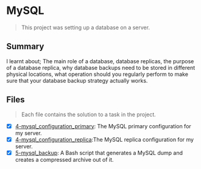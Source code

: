 # MySQL

> This project was setting up a database on a server.

## Summary

I learnt about; The main role of a database, database replicas, the purpose of a database replica, why database backups need to be stored in different physical locations, what operation should you regularly perform to make sure that your database backup strategy actually works.

## Files

> Each file contains the solution to a task in the project.

- [x] [4-mysql_configuration_primary](https://github.com/Ebube-Ochemba/alx-system_engineering-devops/blob/master/0x14-mysql/4-mysql_configuration_primary): The MySQL primary configuration for my server.
- [x] [4-mysql_configuration_replica](https://github.com/Ebube-Ochemba/alx-system_engineering-devops/blob/master/0x14-mysql/4-mysql_configuration_replica):The  MySQL replica configuration for my server.
- [x] [5-mysql_backup](https://github.com/Ebube-Ochemba/alx-system_engineering-devops/blob/master/0x14-mysql/5-mysql_backup): A Bash script that generates a MySQL dump and creates a compressed archive out of it.
